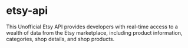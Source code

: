 # etsy-api
This Unofficial Etsy API provides developers with real-time access to a wealth of data from the Etsy marketplace, including product information, categories, shop details, and shop products.
